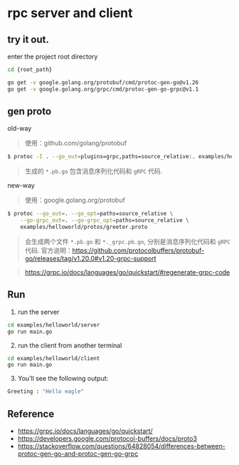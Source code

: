 # rpc server and client

## try it out.

enter the project root directory

```bash
cd {root_path}

go get -v google.golang.org/protobuf/cmd/protoc-gen-go@v1.26
go get -v google.golang.org/grpc/cmd/protoc-gen-go-grpc@v1.1
```

## gen proto

old-way
> 使用：github.com/golang/protobuf

```bash
$ protoc -I . --go_out=plugins=grpc,paths=source_relative:. examples/helloworld/protos/greeter.proto
```
> 生成的 `*.pb.go` 包含消息序列化代码和 `gRPC` 代码.

new-way

> 使用：google.golang.org/protobuf

```bash
$ protoc --go_out=. --go_opt=paths=source_relative \
    --go-grpc_out=. --go-grpc_opt=paths=source_relative \
    examples/helloworld/protos/greeter.proto
```
> 会生成两个文件 `*.pb.go` 和 `*._grpc.pb.go`, 分别是消息序列化代码和 `gRPC` 代码.
> 官方说明：https://github.com/protocolbuffers/protobuf-go/releases/tag/v1.20.0#v1.20-grpc-support

> https://grpc.io/docs/languages/go/quickstart/#regenerate-grpc-code

## Run

1. run the server

```bash
cd examples/helloworld/server
go run main.go
```

2. run the client from another terminal

```bash
cd examples/helloworld/client
go run main.go
```

3. You’ll see the following output:

```bash
Greeting : "Hello eagle"
```

## Reference

- https://grpc.io/docs/languages/go/quickstart/
- https://developers.google.com/protocol-buffers/docs/proto3
- https://stackoverflow.com/questions/64828054/differences-between-protoc-gen-go-and-protoc-gen-go-grpc
